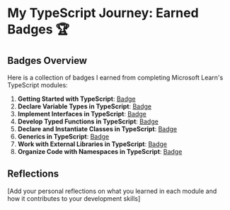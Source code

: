 # My TypeScript Journey: Earned Badges 🏆

## Badges Overview

Here is a collection of badges I earned from completing Microsoft Learn's TypeScript modules:

1. **Getting Started with TypeScript**: [Badge](https://learn.microsoft.com/api/achievements/share/en-us/EvgenyKuzmin-3585/3XLQJV3H?sharingId=BCB42FC5864BC3BA)
2. **Declare Variable Types in TypeScript**: [Badge](https://learn.microsoft.com/api/achievements/share/en-us/EvgenyKuzmin-3585/PTZNKA54?sharingId=BCB42FC5864BC3BA)
3. **Implement Interfaces in TypeScript**: [Badge](https://learn.microsoft.com/api/achievements/share/en-us/EvgenyKuzmin-3585/UFLBXZL3?sharingId=BCB42FC5864BC3BA)
4. **Develop Typed Functions in TypeScript**: [Badge](https://learn.microsoft.com/api/achievements/share/en-us/EvgenyKuzmin-3585/BLQ4YJYD?sharingId=BCB42FC5864BC3BA)
5. **Declare and Instantiate Classes in TypeScript**: [Badge](https://learn.microsoft.com/api/achievements/share/en-us/EvgenyKuzmin-3585/VKRFFAJM?sharingId=BCB42FC5864BC3BA)
6. **Generics in TypeScript**: [Badge](https://learn.microsoft.com/api/achievements/share/en-us/EvgenyKuzmin-3585/J6PBFVJT?sharingId=BCB42FC5864BC3BA)
7. **Work with External Libraries in TypeScript**: [Badge](badge-link)
8. **Organize Code with Namespaces in TypeScript**: [Badge](badge-link)

## Reflections

[Add your personal reflections on what you learned in each module and how it contributes to your development skills]